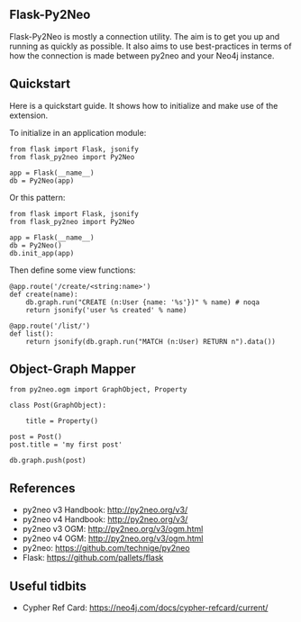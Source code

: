 Flask-Py2Neo
------------

Flask-Py2Neo is mostly a connection utility. The aim is to get you up and running as quickly as possible. It also aims to use best-practices in terms of how the connection is made between py2neo and your Neo4j instance.

Quickstart
----------

Here is a quickstart guide. It shows how to initialize and make use of the extension.

To initialize in an application module:

    from flask import Flask, jsonify
    from flask_py2neo import Py2Neo

    app = Flask(__name__)
    db = Py2Neo(app)

Or this pattern:

    from flask import Flask, jsonify
    from flask_py2neo import Py2Neo

    app = Flask(__name__)
    db = Py2Neo()
    db.init_app(app)

Then define some view functions:

    @app.route('/create/<string:name>')
    def create(name):
        db.graph.run("CREATE (n:User {name: '%s'})" % name) # noqa
        return jsonify('user %s created' % name)

    @app.route('/list/')
    def list():
        return jsonify(db.graph.run("MATCH (n:User) RETURN n").data())

Object-Graph Mapper
-------------------

    from py2neo.ogm import GraphObject, Property

    class Post(GraphObject):

        title = Property()

    post = Post()
    post.title = 'my first post'

    db.graph.push(post)

References
----------

- py2neo v3 Handbook: http://py2neo.org/v3/
- py2neo v4 Handbook: http://py2neo.org/v3/
- py2neo v3 OGM: http://py2neo.org/v3/ogm.html
- py2neo v4 OGM: http://py2neo.org/v3/ogm.html
- py2neo: https://github.com/technige/py2neo
- Flask: https://github.com/pallets/flask

Useful tidbits
--------------

- Cypher Ref Card: https://neo4j.com/docs/cypher-refcard/current/
